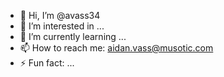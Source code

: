 - 👋 Hi, I’m @avass34
- 👀 I’m interested in ...
- 🌱 I’m currently learning ...
- 📫 How to reach me: aidan.vass@musotic.com
- ⚡ Fun fact: ...
